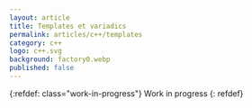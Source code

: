 ```yaml
---
layout: article
title: Templates et variadics
permalink: articles/c++/templates
category: c++
logo: c++.svg
background: factory0.webp
published: false
---
```


{:refdef: class="work-in-progress"}
Work in progress
{: refdef}
